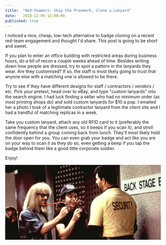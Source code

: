 ```yaml
---
title:  "Red-Teamers: Skip the Proxmark, Clone a Lanyard"
date:   2018-12-09 12:00:00
published: true
---
```


I noticed a nice, cheap, low-tech alternative to badge cloning on a recent red-team engagement and thought I'd share. This post is going to be short and sweet.

If you plan to enter an office building with restricted areas during business hours, do a bit of recon a couple weeks ahead of time. Besides writing down how people are dressed, try to spot a pattern in the lanyards they wear. Are they customised? If so, the staff is most likely going to trust that anyone else with a matching one is allowed to be there.

Try to see if they have different designs for staff / contractors / vendors / etc. Pick your pretext, head over to eBay, and type "custom lanyards" into the search engine. I had luck finding a seller who had no minimum order (as most printing shops do) and sold custom lanyards for $10 a pop. I emailed her a photo I took of a legitimate contractor lanyard from the client site and I had a handful of matching replicas in a week.

Take you custom lanyard, attach any old RFID card to it (preferably the same frequency that the client uses, so it beeps if you scan it), and stroll confidently behind a group coming back from lunch. They'll most likely hold the door open for you. You can even grab your badge and act like you are on your way to scan it as they do so, even getting a beep if you tap the badge behind them like a good little corporate soldier.

Enjoy!

![All Access Badges](/images/post-lanyards/ww.jpg)
